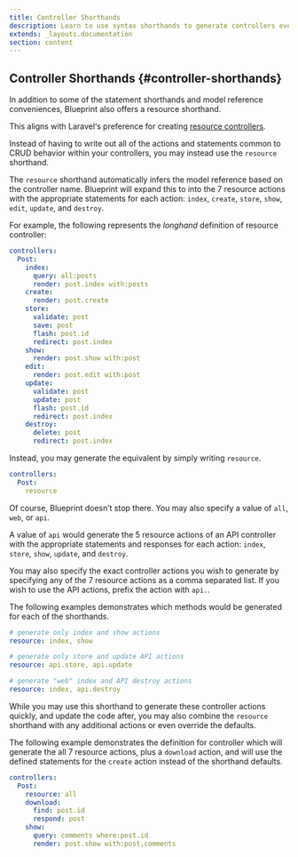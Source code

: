 ```yaml
---
title: Controller Shorthands
description: Learn to use syntax shorthands to generate controllers even faster with Blueprint.
extends: _layouts.documentation
section: content
---
```

## Controller Shorthands {#controller-shorthands}
In addition to some of the statement shorthands and model reference conveniences, Blueprint also offers a resource shorthand.

This aligns with Laravel‘s preference for creating [resource controllers](https://laravel.com/docs/controllers#resource-controllers).

Instead of having to write out all of the actions and statements common to CRUD behavior within your controllers, you may instead use the `resource` shorthand.

The `resource` shorthand automatically infers the model reference based on the controller name. Blueprint will expand this to into the 7 resource actions with the appropriate statements for each action: `index`, `create`, `store`, `show`, `edit`, `update`, and `destroy`.

For example, the following represents the _longhand_ definition of resource controller:

```yaml
controllers:
  Post:
    index:
      query: all:posts
      render: post.index with:posts
    create:
      render: post.create
    store:
      validate: post
      save: post
      flash: post.id
      redirect: post.index
    show:
      render: post.show with:post
    edit:
      render: post.edit with:post
    update:
      validate: post
      update: post
      flash: post.id
      redirect: post.index
    destroy:
      delete: post
      redirect: post.index
```

Instead, you may generate the equivalent by simply writing `resource`.

```yaml
controllers:
  Post:
    resource
```

Of course, Blueprint doesn’t stop there. You may also specify a value of `all`, `web`, or `api`.

A value of `api` would generate the 5 resource actions of an API controller with the appropriate statements and responses for each action: `index`, `store`, `show`, `update`, and `destroy`.

You may also specify the exact controller actions you wish to generate by specifying any of the 7 resource actions as a comma separated list. If you wish to use the API actions, prefix the action with `api.`.

The following examples demonstrates which methods would be generated for each of the shorthands.

```yaml
# generate only index and show actions
resource: index, show

# generate only store and update API actions
resource: api.store, api.update

# generate "web" index and API destroy actions
resource: index, api.destroy
```

While you may use this shorthand to generate these controller actions quickly, and update the code after, you may also combine the `resource` shorthand with any additional actions or even override the defaults.

The following example demonstrates the definition for controller which will generate the all 7 resource actions, plus a `download` action, and will use the defined statements for the `create` action instead of the shorthand defaults.

```yaml
controllers:
  Post:
    resource: all
    download:
      find: post.id
      respond: post
    show:
      query: comments where:post.id
      render: post.show with:post,comments
```

